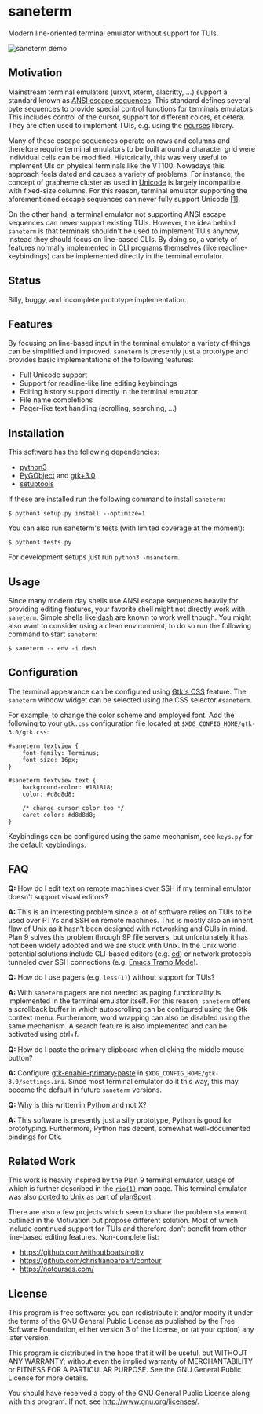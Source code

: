 # saneterm

Modern line-oriented terminal emulator without support for TUIs.

![saneterm demo](https://gist.githubusercontent.com/nmeum/51d89900c9c7beef49cace24ebc605ec/raw/14b9eeb25483c82fa3672875bb24ff33dbdf932a/saneterm.gif)

## Motivation

Mainstream terminal emulators (urxvt, xterm, alacritty, …) support a
standard known as [ANSI escape sequences][wikipedia ansi]. This standard
defines several byte sequences to provide special control
functions for terminals emulators. This includes control of the cursor,
support for different colors, et cetera. They are often used to
implement TUIs, e.g. using the [ncurses][ncurses web] library.

Many of these escape sequences operate on rows and columns and therefore
require terminal emulators to be built around a character grid were
individual cells can be modified. Historically, this was very useful to
implement UIs on physical terminals like the VT100. Nowadays this
approach feels dated and causes a variety of problems. For instance, the
concept of grapheme cluster as used in [Unicode][unicode web] is largely
incompatible with fixed-size columns. For this reason, terminal
emulator supporting the aforementioned escape sequences can never fully
support Unicode [\[1\]][variable-width glyphs].

On the other hand, a terminal emulator not supporting ANSI escape
sequences can never support existing TUIs. However, the idea behind
`saneterm` is that terminals shouldn't be used to implement TUIs anyhow,
instead they should focus on line-based CLIs. By doing so, a variety of
features normally implemented in CLI programs themselves (like
[readline][readline web]-keybindings) can be implemented directly in the
terminal emulator.

## Status

Silly, buggy, and incomplete prototype implementation.

## Features

By focusing on line-based input in the terminal emulator a variety of
things can be simplified and improved. `saneterm` is presently just a
prototype and provides basic implementations of the following features:

* Full Unicode support
* Support for readline-like line editing keybindings
* Editing history support directly in the terminal emulator
* File name completions
* Pager-like text handling (scrolling, searching, …)

## Installation

This software has the following dependencies:

* [python3][python web]
* [PyGObject][PyGObject web] and [gtk+3.0][gtk web]
* [setuptools][setuptools web]

If these are installed run the following command to install `saneterm`:

	$ python3 setup.py install --optimize=1

You can also run saneterm's tests (with limited coverage at the moment):

	$ python3 tests.py

For development setups just run `python3 -msaneterm`.

## Usage

Since many modern day shells use ANSI escape sequences heavily for
providing editing features, your favorite shell might not directly work
with `saneterm`. Simple shells like [dash][dash web] are known to work
well though. You might also want to consider using a clean environment,
to do so run the following command to start `saneterm`:

	$ saneterm -- env -i dash

## Configuration

The terminal appearance can be configured using [Gtk's CSS][gtk css]
feature. The `saneterm` window widget can be selected using the CSS
selector `#saneterm`.

For example, to change the color scheme and employed font. Add the
following to your `gtk.css` configuration file located at
`$XDG_CONFIG_HOME/gtk-3.0/gtk.css`:

	#saneterm textview {
		font-family: Terminus;
		font-size: 16px;
	}

	#saneterm textview text {
		background-color: #181818;
		color: #d8d8d8;

		/* change cursor color too */
		caret-color: #d8d8d8;
	}

Keybindings can be configured using the same mechanism, see `keys.py`
for the default keybindings.

## FAQ

**Q:** How do I edit text on remote machines over SSH if my terminal
emulator doesn't support visual editors?

**A:** This is an interesting problem since a lot of software
relies on TUIs to be used over PTYs and SSH on remote machines. This is
mostly also an inherit flaw of Unix as it hasn't been designed with
networking and GUIs in mind. Plan 9 solves this problem through 9P file
servers, but unfortunately it has not been widely adopted and we are
stuck with Unix. In the Unix world potential solutions include
CLI-based editors (e.g. [ed][wikipedia ed]) or network protocols
tunneled over SSH connections (e.g.  [Emacs Tramp Mode][emacs tramp mode]).

**Q:** How do I use pagers (e.g. `less(1)`) without support for TUIs?

**A:** With `saneterm` pagers are not needed as paging functionality is
implemented in the terminal emulator itself. For this reason, `saneterm`
offers a scrollback buffer in which autoscrolling can be configured
using the Gtk context menu. Furthermore, word wrapping can also be
disabled using the same mechanism. A search feature is also implemented
and can be activated using ctrl+f.

**Q:** How do I paste the primary clipboard when clicking the middle
mouse button?

**A:** Configure [gtk-enable-primary-paste][gtk primary paste] in
`$XDG_CONFIG_HOME/gtk-3.0/settings.ini`. Since most terminal emulator do
it this way, this may become the default in future `saneterm` versions.

**Q:** Why is this written in Python and not X?

**A:** This software is presently just a silly prototype, Python is good
for prototyping. Furthermore, Python has decent, somewhat well-documented
bindings for Gtk.

## Related Work

This work is heavily inspired by the Plan 9 terminal emulator, usage of
which is further described in the [`rio(1)`][rio man page] man page.
This terminal emulator was also [ported to Unix][9term man page] as part
of [plan9port][plan9port web].

There are also a few projects which seem to share the problem statement
outlined in the Motivation but propose different solution. Most of
which include continued support for TUIs and therefore don't benefit
from other line-based editing features. Non-complete list:

* https://github.com/withoutboats/notty
* https://github.com/christianparpart/contour
* https://notcurses.com/

## License

This program is free software: you can redistribute it and/or modify it
under the terms of the GNU General Public License as published by the
Free Software Foundation, either version 3 of the License, or (at your
option) any later version.

This program is distributed in the hope that it will be useful, but
WITHOUT ANY WARRANTY; without even the implied warranty of
MERCHANTABILITY or FITNESS FOR A PARTICULAR PURPOSE. See the GNU General
Public License for more details.

You should have received a copy of the GNU General Public License along
with this program. If not, see <http://www.gnu.org/licenses/>.

[ncurses web]: https://invisible-island.net/ncurses/
[wikipedia ansi]: https://en.wikipedia.org/wiki/ANSI_escape_code
[wikipedia zwj]: https://en.wikipedia.org/wiki/Zero-width_joiner
[unicode web]: https://www.unicode.org/
[readline web]: https://tiswww.case.edu/php/chet/readline/rltop.html
[python web]: https://www.python.org/
[PyGObject web]: https://pygobject.readthedocs.io/en/latest/
[gtk web]: https://gtk.org/
[setuptools web]: https://pypi.python.org/pypi/setuptools
[wikipedia ed]: https://en.wikipedia.org/wiki/Ed_(text_editor)
[emacs tramp mode]: https://www.emacswiki.org/emacs/TrampMode
[variable-width glyphs]: https://gitlab.freedesktop.org/terminal-wg/specifications/-/issues/21
[rio man page]: https://9p.io/magic/man2html/1/rio
[9term man page]: https://9fans.github.io/plan9port/man/man1/9term.html
[plan9port web]: https://9fans.github.io/plan9port/
[gtk css]: https://developer.gnome.org/gtk3/stable/chap-css-overview.html
[dash web]: http://gondor.apana.org.au/~herbert/dash/
[gtk primary paste]: https://developer.gnome.org/gtk3/stable/GtkSettings.html#GtkSettings--gtk-enable-primary-paste
